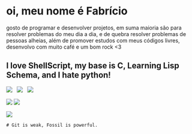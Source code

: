 # oi, meu nome é Fabrício

gosto de programar e desenvolver projetos, em suma maioria são para resolver problemas do meu dia a dia, e de quebra resolver problemas de pessoas alheias, além de promover estudos com meus códigos livres, desenvolvo com muito café e um bom rock <3

## I love ShellScript, my base is C, Learning Lisp Schema, and I hate python!
[<img src="https://img.shields.io/github/license/fabriciocybershell/Mikosuma?style=for-the-badge">](https://img.shields.io/github/license/fabriciocybershell/Mikosuma?style=for-the-badge)
&nbsp;&nbsp;[<img src="https://img.shields.io/github/stars/fabriciocybershell/Mikosuma?style=for-the-badge">](https://img.shields.io/github/stars/fabriciocybershell/Mikosuma?style=for-the-badge)
&nbsp;&nbsp;[<img src="https://img.shields.io/github/contributors-anon/fabriciocybershell/mikosuma?style=for-the-badge">](https://img.shields.io/github/contributors-anon/fabriciocybershell/mikosuma?style=for-the-badge)

<img src="https://github-readme-stats.vercel.app/api/top-langs/?username=fabriciocybershell&layout=compact&langs_count=7&theme=synthwave">
<img src="https://github-readme-stats.vercel.app/api?username=fabriciocybershell&show_icons=true&theme=synthwave&include_all_commits=true&count_private=true">

[<img src="https://www.cs.toronto.edu/~juris/jlab/images/jurisicalab.png">]([https://www.cs.toronto.edu/~juris/jlab/wcg.html])

```
# Git is weak, Fossil is powerful.
```
